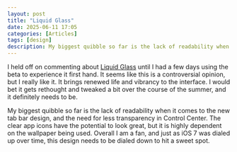 ```yaml
---
layout: post
title: "Liquid Glass"
date: 2025-06-11 17:05
categories: [Articles]
tags: [design]
description: My biggest quibble so far is the lack of readability when it comes to the new tab bar design, and the need for less transparency in Control Center.
---
```


I held off on commenting about [Liquid Glass](https://developer.apple.com/videos/play/wwdc2025/219) until I had a few days using the beta to experience it first hand. It seems like this is a controversial opinion, but I really like it. It brings renewed life and vibrancy to the interface. I would bet it gets rethought and tweaked a bit over the course of the summer, and it definitely needs to be.

My biggest quibble so far is the lack of readability when it comes to the new tab bar design, and the need for less transparency in Control Center. The clear app icons have the potential to look great, but it is highly dependent on the wallpaper being used. Overall I am a fan, and just as iOS 7 was dialed up over time, this design needs to be dialed down to hit a sweet spot.
